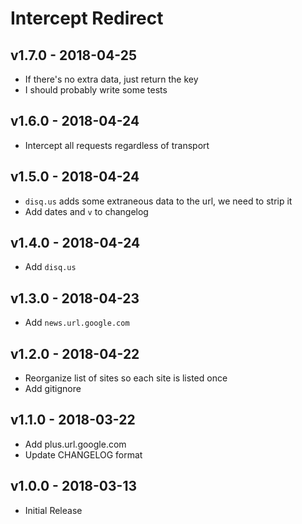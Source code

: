 # Intercept Redirect

## v1.7.0 - 2018-04-25
- If there's no extra data, just return the key
- I should probably write some tests

## v1.6.0 - 2018-04-24
- Intercept all requests regardless of transport

## v1.5.0 - 2018-04-24
- `disq.us` adds some extraneous data to the url, we need to strip it
- Add dates and `v` to changelog

## v1.4.0 - 2018-04-24
- Add `disq.us`

## v1.3.0 - 2018-04-23
- Add `news.url.google.com`

## v1.2.0 - 2018-04-22
- Reorganize list of sites so each site is listed once
- Add gitignore

## v1.1.0 - 2018-03-22
- Add plus.url.google.com
- Update CHANGELOG format

## v1.0.0 - 2018-03-13
- Initial Release
